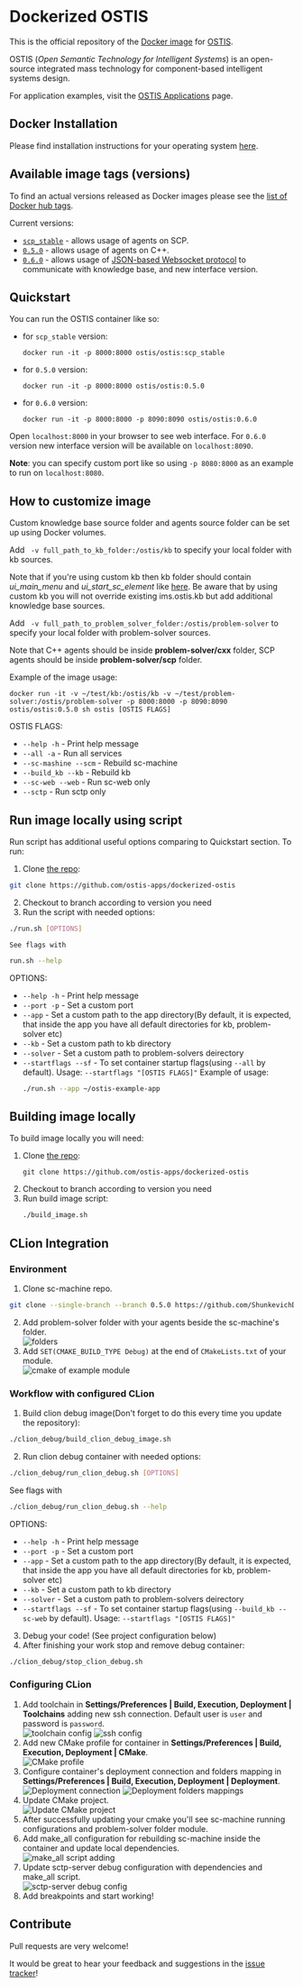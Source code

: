 # Dockerized OSTIS

This is the official repository of the [Docker image](https://hub.docker.com/r/ostis/ostis) for [OSTIS](http://ims.ostis.net).

OSTIS (*Open Semantic Technology for Intelligent Systems*) is an open-source integrated mass technology for component-based intelligent systems design.

For application examples, visit the [OSTIS Applications](https://github.com/ostis-apps/) page.

## Docker Installation

Please find installation instructions for your operating system [here](https://docs.docker.com/install).

## Available image tags (versions)

To find an actual versions released as Docker images please see the [list of Docker hub tags](https://hub.docker.com/r/ostis/ostis/tags/).

Current versions:
* [`scp_stable`](https://github.com/ostis-apps/ostis-example-app/tree/scp_stable) - allows usage of agents on SCP.
* [`0.5.0`](https://github.com/ostis-apps/ostis-example-app/tree/0.5.0) - allows usage of agents on C++.
* [`0.6.0`](https://github.com/ostis-apps/ostis-example-app/tree/0.6.0) -  allows usage of [JSON-based Websocket protocol](http://ostis-dev.github.io/sc-machine/http/websocket/) to communicate with knowledge base, and new interface version.

## Quickstart
You can run the OSTIS container like so:
* for `scp_stable` version:
    ```
    docker run -it -p 8000:8000 ostis/ostis:scp_stable
    ```
* for `0.5.0` version:
    ```
    docker run -it -p 8000:8000 ostis/ostis:0.5.0
    ```
* for `0.6.0` version:
    ```
    docker run -it -p 8000:8000 -p 8090:8090 ostis/ostis:0.6.0
    ```
Open `localhost:8000` in your browser to see web interface. For `0.6.0` version new interface version will be available on `localhost:8090`.

**Note**: you can specify custom port like so using `-p 8080:8000` as an example to run on `localhost:8080`.

## How to customize image

Custom knowledge base source folder and agents source folder can be set up using Docker volumes.

Add ``` -v full_path_to_kb_folder:/ostis/kb``` to specify your local folder with kb sources. 

Note that if you're using custom kb then kb folder should contain *ui_main_menu* and *ui_start_sc_element* like [here](https://github.com/ostis-apps/dockerized-ostis/tree/v0.5.0/kb). 
Be aware that by using custom kb you will not override existing ims.ostis.kb but add additional knowledge base sources.

Add ``` -v full_path_to_problem_solver_folder:/ostis/problem-solver``` to specify your local folder with problem-solver sources. 

Note that C++ agents should be inside **problem-solver/cxx** folder, SCP agents should be inside **problem-solver/scp** folder.

Example of the image usage:
```
docker run -it -v ~/test/kb:/ostis/kb -v ~/test/problem-solver:/ostis/problem-solver -p 8000:8000 -p 8090:8090 ostis/ostis:0.5.0 sh ostis [OSTIS FLAGS]
```
OSTIS FLAGS:
  * `--help -h` - Print help message
  * `--all -a` - Run all services
  * `--sc-mashine --scm` - Rebuild sc-machine
  * `--build_kb --kb` - Rebuild kb
  * `--sc-web --web` - Run sc-web only
  * `--sctp` - Run sctp only


## Run image locally using script

Run script has additional useful options comparing to Quickstart section. To run:
1. Clone [the repo](https://github.com/ostis-apps/dockerized-ostis):
  ```bash
  git clone https://github.com/ostis-apps/dockerized-ostis
  ```
2. Checkout to branch according to version you need
3. Run the script with needed options:
  ```bash
  ./run.sh [OPTIONS]
  ```
    See flags with
  ```bash
  run.sh --help
  ```  
  OPTIONS:  
  * `--help -h` - Print help message
  * `--port -p` - Set a custom port
  * `--app` - Set a custom path to the app directory(By default, it is expected, that inside the app you have all default directories for kb, problem-solver etc)
  * `--kb` - Set a custom path to kb directory
  * `--solver` - Set a custom path to problem-solvers deirectory
  * `--startflags --sf` - To set container startup flags(using `--all` by default). Usage: `--startflags "[OSTIS FLAGS]"`
    Example of usage:
    ```bash
    ./run.sh --app ~/ostis-example-app
    ```

## Building image locally

To build image locally you will need:
1. Clone [the repo](https://github.com/ostis-apps/dockerized-ostis):
    ```
    git clone https://github.com/ostis-apps/dockerized-ostis
    ```
1. Checkout to branch according to version you need
1. Run build image script:
    ```bash
    ./build_image.sh
    ```

## CLion Integration

### Environment

1. Clone sc-machine repo.
  ```bash
  git clone --single-branch --branch 0.5.0 https://github.com/ShunkevichDV/sc-machine.git
  ```
2. Add problem-solver folder with your agents beside the sc-machine's folder.  
  ![folders](./img/clion/folders.png)
3. Add `SET(CMAKE_BUILD_TYPE Debug)` at the end of `CMakeLists.txt` of your module.  
  ![cmake of example module](./img/clion/cmake_file.png) 

### Workflow with configured CLion

1. Build clion debug image(Don't forget to do this every time you update the repository):
  ```bash
  ./clion_debug/build_clion_debug_image.sh
  ```
2. Run clion debug container with needed options:
  ```bash
  ./clion_debug/run_clion_debug.sh [OPTIONS]
  ```
  See flags with
  ```bash
  ./clion_debug/run_clion_debug.sh --help
  ```
  OPTIONS:
  * `--help -h` - Print help message
  * `--port -p` - Set a custom port
  * `--app` - Set a custom path to the app directory(By default, it is expected, that inside the app you have all default directories for kb, problem-solver etc)
  * `--kb` - Set a custom path to kb directory
  * `--solver` - Set a custom path to problem-solvers deirectory
  * `--startflags --sf` - To set container startup flags(using `--build_kb --sc-web` by default). Usage: `--startflags "[OSTIS FLAGS]"`  
3. Debug your code! (See project configuration below)
4. After finishing your work stop and remove debug container:
  ```bash
  ./clion_debug/stop_clion_debug.sh
  ```

### Configuring CLion

1. Add toolchain in __Settings/Preferences | Build, Execution, Deployment | Toolchains__ adding new ssh connection. Default user is `user` and password is `password`.  
  ![toolchain config](./img/clion/toolchains.png) 
  ![ssh config](./img/clion/ssh_config.png)
1. Add new CMake profile for container in __Settings/Preferences | Build, Execution, Deployment | CMake__.  
  ![CMake profile](./img/clion/cmake.png)
1. Configure container's deployment connection and folders mapping in __Settings/Preferences | Build, Execution, Deployment | Deployment__.  
  ![Deployment connection](./img/clion/deployment_connection.png)
  ![Deployment folders mappings](./img/clion/deployment_mappings.png)
1. Update CMake project.  
  ![Update CMake project](./img/clion/cmake_reload.png)
1. After successfully updating your cmake you'll see sc-machine running configurations and problem-solver folder module.
1. Add make_all configuration for rebuilding sc-machine inside the container and update local dependencies.  
  ![make_all script adding](./img/clion/make_all.png)
1. Update sctp-server debug configuration with dependencies and make_all script.  
  ![sctp-server debug config](./img/clion/sctp_config.png)
1. Add breakpoints and start working!

## Contribute

Pull requests are very welcome!

It would be great to hear your feedback and suggestions in the [issue tracker](https://github.com/ostis-apps/dockerized-ostis/issues)!
